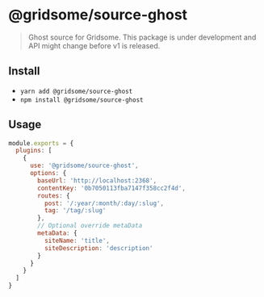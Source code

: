 # @gridsome/source-ghost

> Ghost source for Gridsome. This package is under development and API might change before v1 is released.

## Install

- `yarn add @gridsome/source-ghost`
- `npm install @gridsome/source-ghost`

## Usage

```js
module.exports = {
  plugins: [
    {
      use: '@gridsome/source-ghost',
      options: {
        baseUrl: 'http://localhost:2368',
        contentKey: '0b7050113fba7147f358cc2f4d',
        routes: {
          post: '/:year/:month/:day/:slug',
          tag: '/tag/:slug'
        },
        // Optional override metaData
        metaData: {
          siteName: 'title',
          siteDescription: 'description'
        }
      }
    }
  ]
}
```
